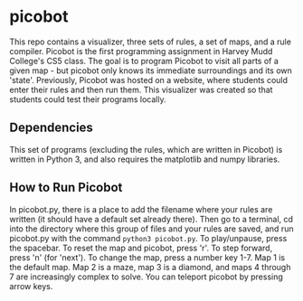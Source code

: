 # picobot

This repo contains a visualizer, three sets of rules, a set of maps, and a rule compiler. Picobot is the first programming assignment in Harvey Mudd College's CS5 class. The goal is to program Picobot to visit all parts of a given map - but picobot only knows its immediate surroundings and its own 'state'. Previously, Picobot was hosted on a website, where students could enter their rules and then run them. This visualizer was created so that students could test their programs locally. 

## Dependencies

This set of programs (excluding the rules, which are written in Picobot) is written in Python 3, and also requires the matplotlib and numpy libraries.

## How to Run Picobot

In picobot.py, there is a place to add the filename where your rules are written (it should have a default set already there). Then go to a terminal, cd into the directory where this group of files and your rules are saved, and run picobot.py with the command `python3 picobot.py`. To play/unpause, press the spacebar. To reset the map and picobot, press 'r'. To step forward, press 'n' (for 'next'). To change the map, press a number key 1-7. Map 1 is the default map. Map 2 is a maze, map 3 is a diamond, and maps 4 through 7 are increasingly complex to solve. You can teleport picobot by pressing arrow keys.
